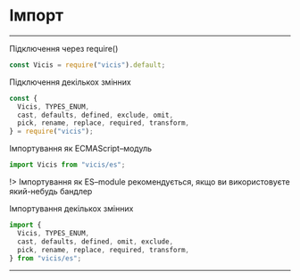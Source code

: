 # Імпорт

----------

Підключення через require()

```js
const Vicis = require("vicis").default;
```

Підключення декількох змінних

```js
const {
  Vicis, TYPES_ENUM,
  cast, defaults, defined, exclude, omit,
  pick, rename, replace, required, transform,
} = require("vicis");
```

Імпортування як ECMAScript–модуль

```js
import Vicis from "vicis/es";
```

!> Імпортування як ES–module рекомендується, якщо ви використовуєте який-небудь бандлер

Імпортування декількох змінних

```js
import {
  Vicis, TYPES_ENUM,
  cast, defaults, defined, omit, exclude,
  pick, rename, replace, required, transform,
} from "vicis/es";
```

----------
